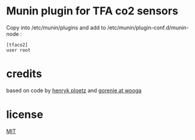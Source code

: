 # Munin plugin for TFA co2 sensors

Copy into /etc/munin/plugins and add to /etc/munin/plugin-conf.d/munin-node : 
```
[tfaco2]
user root
```

# credits

based on code by [henryk ploetz](https://hackaday.io/project/5301-reverse-engineering-a-low-cost-usb-co-monitor/log/17909-all-your-base-are-belong-to-us)
and [gorenje at wooga](https://github.com/wooga/office_weather)

# license

[MIT](http://opensource.org/licenses/MIT)
